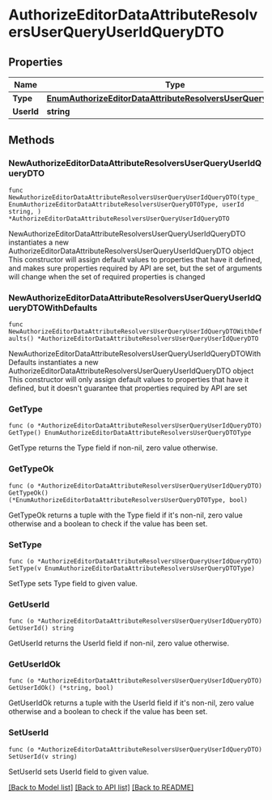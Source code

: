 # AuthorizeEditorDataAttributeResolversUserQueryUserIdQueryDTO

## Properties

Name | Type | Description | Notes
------------ | ------------- | ------------- | -------------
**Type** | [**EnumAuthorizeEditorDataAttributeResolversUserQueryDTOType**](EnumAuthorizeEditorDataAttributeResolversUserQueryDTOType.md) |  | 
**UserId** | **string** |  | 

## Methods

### NewAuthorizeEditorDataAttributeResolversUserQueryUserIdQueryDTO

`func NewAuthorizeEditorDataAttributeResolversUserQueryUserIdQueryDTO(type_ EnumAuthorizeEditorDataAttributeResolversUserQueryDTOType, userId string, ) *AuthorizeEditorDataAttributeResolversUserQueryUserIdQueryDTO`

NewAuthorizeEditorDataAttributeResolversUserQueryUserIdQueryDTO instantiates a new AuthorizeEditorDataAttributeResolversUserQueryUserIdQueryDTO object
This constructor will assign default values to properties that have it defined,
and makes sure properties required by API are set, but the set of arguments
will change when the set of required properties is changed

### NewAuthorizeEditorDataAttributeResolversUserQueryUserIdQueryDTOWithDefaults

`func NewAuthorizeEditorDataAttributeResolversUserQueryUserIdQueryDTOWithDefaults() *AuthorizeEditorDataAttributeResolversUserQueryUserIdQueryDTO`

NewAuthorizeEditorDataAttributeResolversUserQueryUserIdQueryDTOWithDefaults instantiates a new AuthorizeEditorDataAttributeResolversUserQueryUserIdQueryDTO object
This constructor will only assign default values to properties that have it defined,
but it doesn't guarantee that properties required by API are set

### GetType

`func (o *AuthorizeEditorDataAttributeResolversUserQueryUserIdQueryDTO) GetType() EnumAuthorizeEditorDataAttributeResolversUserQueryDTOType`

GetType returns the Type field if non-nil, zero value otherwise.

### GetTypeOk

`func (o *AuthorizeEditorDataAttributeResolversUserQueryUserIdQueryDTO) GetTypeOk() (*EnumAuthorizeEditorDataAttributeResolversUserQueryDTOType, bool)`

GetTypeOk returns a tuple with the Type field if it's non-nil, zero value otherwise
and a boolean to check if the value has been set.

### SetType

`func (o *AuthorizeEditorDataAttributeResolversUserQueryUserIdQueryDTO) SetType(v EnumAuthorizeEditorDataAttributeResolversUserQueryDTOType)`

SetType sets Type field to given value.


### GetUserId

`func (o *AuthorizeEditorDataAttributeResolversUserQueryUserIdQueryDTO) GetUserId() string`

GetUserId returns the UserId field if non-nil, zero value otherwise.

### GetUserIdOk

`func (o *AuthorizeEditorDataAttributeResolversUserQueryUserIdQueryDTO) GetUserIdOk() (*string, bool)`

GetUserIdOk returns a tuple with the UserId field if it's non-nil, zero value otherwise
and a boolean to check if the value has been set.

### SetUserId

`func (o *AuthorizeEditorDataAttributeResolversUserQueryUserIdQueryDTO) SetUserId(v string)`

SetUserId sets UserId field to given value.



[[Back to Model list]](../README.md#documentation-for-models) [[Back to API list]](../README.md#documentation-for-api-endpoints) [[Back to README]](../README.md)


